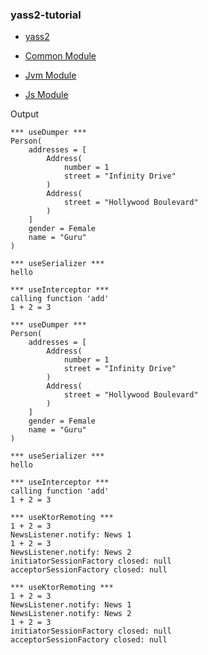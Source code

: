 ### yass2-tutorial

* [yass2](https://github.com/softappeal/yass2/)

* [Common Module](src/commonMain/kotlin/ch/softappeal/yass2/tutorial)

* [Jvm Module](src/jvmMain/kotlin/ch/softappeal/yass2/tutorial)

* [Js Module](src/jsMain)

Output

```
*** useDumper ***
Person(
    addresses = [
        Address(
            number = 1
            street = "Infinity Drive"
        )
        Address(
            street = "Hollywood Boulevard"
        )
    ]
    gender = Female
    name = "Guru"
)

*** useSerializer ***
hello

*** useInterceptor ***
calling function 'add'
1 + 2 = 3

*** useDumper ***
Person(
    addresses = [
        Address(
            number = 1
            street = "Infinity Drive"
        )
        Address(
            street = "Hollywood Boulevard"
        )
    ]
    gender = Female
    name = "Guru"
)

*** useSerializer ***
hello

*** useInterceptor ***
calling function 'add'
1 + 2 = 3

*** useKtorRemoting ***
1 + 2 = 3
NewsListener.notify: News 1
1 + 2 = 3
NewsListener.notify: News 2
initiatorSessionFactory closed: null
acceptorSessionFactory closed: null

*** useKtorRemoting ***
1 + 2 = 3
NewsListener.notify: News 1
NewsListener.notify: News 2
1 + 2 = 3
initiatorSessionFactory closed: null
acceptorSessionFactory closed: null
```
